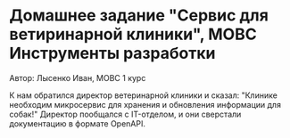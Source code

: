 # Домашнее задание "Сервис для ветиринарной клиники", МОВС Инструменты разработки

Автор: Лысенко Иван, МОВС 1 курс

К нам обратился директор ветеринарной клиники и сказал:
"Клинике необходим микросервис для хранения и обновления информации для собак!"
Директор пообщался с IT-отделом, и они сверстали документацию в формате OpenAPI.
